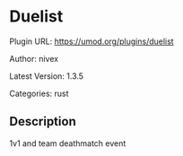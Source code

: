 # Duelist

Plugin URL: https://umod.org/plugins/duelist

Author: nivex

Latest Version: 1.3.5

Categories: rust

## Description

1v1 and team deathmatch event
